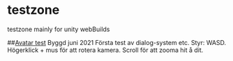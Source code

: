 # testzone
testzone mainly for unity webBuilds

##[Avatar test](https://mattislindmark.github.io/testzone/avatarbuild/index.html)
Byggd juni 2021
Första test av dialog-system etc.
Styr: WASD. Högerklick + mus för att rotera kamera. Scroll för att zooma hit å dit.
